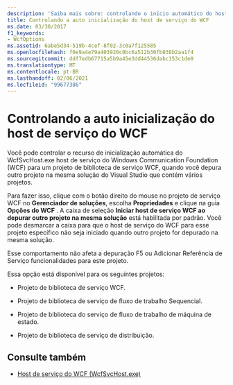 ```yaml
---
description: 'Saiba mais sobre: controlando o início automático do host de serviço do WCF'
title: Controlando a auto inicialização do host de serviço do WCF
ms.date: 03/30/2017
f1_keywords:
- WcfOptions
ms.assetid: 6abe5d34-519b-4cef-8f02-3c0a7f125585
ms.openlocfilehash: f0e9a4e79a403920c0bc6a512b30fb038b2aa1f4
ms.sourcegitcommit: ddf7edb67715a5b9a45e3dd44536dabc153c1de0
ms.translationtype: MT
ms.contentlocale: pt-BR
ms.lasthandoff: 02/06/2021
ms.locfileid: "99677386"
---
```

# <a name="controlling-auto-launching-of-wcf-service-host"></a>Controlando a auto inicialização do host de serviço do WCF

Você pode controlar o recurso de inicialização automática do WcfSvcHost.exe host de serviço do Windows Communication Foundation (WCF) para um projeto de biblioteca de serviço WCF, quando você depura outro projeto na mesma solução do Visual Studio que contém vários projetos.  
  
 Para fazer isso, clique com o botão direito do mouse no projeto de serviço WCF no **Gerenciador de soluções**, escolha **Propriedades** e clique na guia **Opções do WCF** . A caixa de seleção **Iniciar host de serviço WCF ao depurar outro projeto na mesma solução** está habilitada por padrão. Você pode desmarcar a caixa para que o host de serviço do WCF para esse projeto específico não seja iniciado quando outro projeto for depurado na mesma solução.  
  
 Esse comportamento não afeta a depuração F5 ou Adicionar Referência de Serviço funcionalidades para este projeto.  
  
 Essa opção está disponível para os seguintes projetos:  
  
- Projeto de biblioteca de serviço WCF.  
  
- Projeto de biblioteca de serviço de fluxo de trabalho Sequencial.  
  
- Projeto de biblioteca do serviço de fluxo de trabalho de máquina de estado.  
  
- Projeto de biblioteca de serviço de distribuição.  
  
## <a name="see-also"></a>Consulte também

- [Host de serviço do WCF (WcfSvcHost.exe)](wcf-service-host-wcfsvchost-exe.md)
